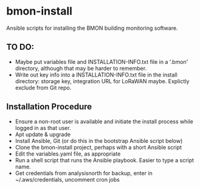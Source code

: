 # bmon-install
Ansible scripts for installing the BMON building monitoring software.

## TO DO:

* Maybe put variables file and INSTALLATION-INFO.txt file in a '.bmon' directory,
  although that may be harder to remember.
* Write out key info into a INSTALLATION-INFO.txt file in the install directory:
  storage key, integration URL for LoRaWAN maybe.  Explictly exclude from Git repo.

## Installation Procedure

* Ensure a non-root user is available and initiate the install process while logged in
  as that user.
* Apt update & upgrade
* Install Ansible, Git (or do this in the bootstrap Ansible script below)
* Clone the bmon-install project, perhaps with a short Ansible script
* Edit the variables.yaml file, as appropriate
* Run a shell script that runs the Ansible playbook.  Easier to type a script name.
* Get credentials from analysisnorth for backup, enter in ~/.aws/credentials, uncomment cron jobs
